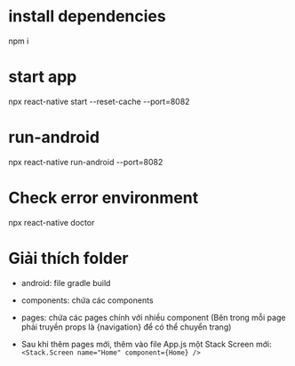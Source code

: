 # install dependencies
npm i

# start app
npx react-native start --reset-cache --port=8082

# run-android
npx react-native run-android --port=8082

# Check error environment
npx react-native doctor

# Giải thích folder

- android: file gradle build 

- components: chứa các components

- pages: chứa các pages chính với nhiều component (Bên trong mỗi page phải truyền props là {navigation} để có thể chuyển trang)

- Sau khi thêm pages mới, thêm vào file App.js một Stack Screen mới:
`<Stack.Screen name="Home" component={Home} />`